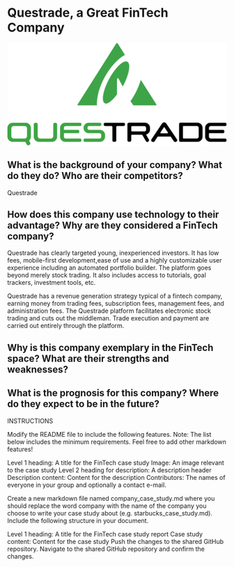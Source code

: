 
# Questrade, a Great FinTech Company
![Questrade](Questrade_logo.svg.png)

## What is the background of your company? What do they do? Who are their competitors?
Questrade


## How does this company use technology to their advantage? Why are they considered a FinTech company?
Questrade has clearly targeted young, inexperienced investors. It has low fees, mobile-first development,ease of use and a highly customizable user experience including an automated portfolio builder. The platform goes beyond merely stock trading. It also includes access to tutorials, goal trackers, investment tools, etc. 

Questrade has a revenue generation strategy typical of a fintech company, earning money from trading fees, subscription fees, management fees, and administration fees. The Questrade platform facilitates electronic stock trading and cuts out the middleman. Trade execution and payment are carried out entirely through the platform. 

## Why is this company exemplary in the FinTech space? What are their strengths and weaknesses? 


## What is the prognosis for this company? Where do they expect to be in the future?


INSTRUCTIONS

Modify the README file to include the following features. Note: The list below includes the minimum requirements. Feel free to add other markdown features!

Level 1 heading: A title for the FinTech case study
Image: An image relevant to the case study
Level 2 heading for description: A description header
Description content: Content for the description
Contributors: The names of everyone in your group and optionally a contact e-mail.

Create a new markdown file named company_case_study.md where you should replace the word company with the name of the company you choose to write your case study about (e.g. starbucks_case_study.md). Include the following structure in your document.

Level 1 heading: A title for the FinTech case study report
Case study content: Content for the case study
Push the changes to the shared GitHub repository.
Navigate to the shared GitHub repository and confirm the changes.
